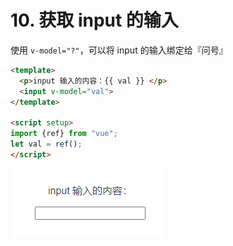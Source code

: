 # 10. 获取 input 的输入

使用 `v-model="?"`，可以将 input 的输入绑定给『问号』

```html
<template>
  <p>input 输入的内容：{{ val }} </p>
  <input v-model="val">
</template>

<script setup>
import {ref} from "vue";
let val = ref();
</script>
```

![图 0](../images/87d3d142c92df579d24d1d0de770cbbd82cc7b3c2fc87bda0c4a8ca796bbf209.gif)  
